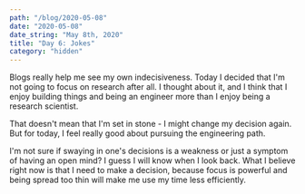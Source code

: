 ```yaml
---
path: "/blog/2020-05-08"
date: "2020-05-08"
date_string: "May 8th, 2020"
title: "Day 6: Jokes"
category: "hidden"
---
```


Blogs really help me see my own indecisiveness.  Today I decided that I'm not going to focus on research after all.  I thought about it, and I think that I enjoy building things and being an engineer more than I enjoy being a research scientist.

That doesn't mean that I'm set in stone - I might change my decision again.  But for today, I feel really good about pursuing the engineering path.

I'm not sure if swaying in one's decisions is a weakness or just a symptom of having an open mind?  I guess I will know when I look back.  What I believe right now is that I need to make a decision, because focus is powerful and being spread too thin will make me use my time less efficiently.
